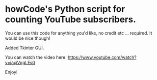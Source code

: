 howCode's Python script for counting YouTube subscribers.
========================================================

You can use this code for anything you'd like, no credit etc ... required. It would be nice though!

Added Tkinter GUI.

You can watch the video here: https://www.youtube.com/watch?v=jaxjVqgLEs0

Enjoy!

